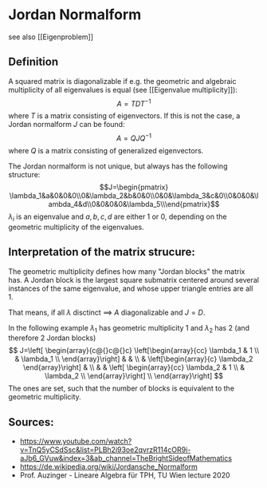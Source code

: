 # Jordan Normalform

see also [[Eigenproblem]]


## Definition
A squared matrix is diagonalizable if e.g. the geometric and algebraic multiplicity of all eigenvalues is equal (see [[Eigenvalue multiplicity]]):
$$A=TDT^{-1}$$
where $T$ is a matrix consisting of eigenvectors.
If this is not the case, a Jordan normalform $J$ can be found:
$$A=QJQ^{-1}$$
where $Q$ is a matrix consisting of generalized eigenvectors.

The Jordan normalform is not unique, but always has the following structure:
$$J=\begin{pmatrix} \lambda_1&a&0&0&0\\0&\lambda_2&b&0&0\\0&0&\lambda_3&c&0\\0&0&0&\lambda_4&d\\0&0&0&0&\lambda_5\\\end{pmatrix}$$
$\lambda_i$ is an eigenvalue and $a,b,c,d$ are either 1 or 0, depending on the geometric multiplicity of the eigenvalues.


## Interpretation of the matrix strucure:

The geometric multiplicity defines how many "Jordan blocks" the matrix has. A Jordan block is the largest square submatrix centered around several instances of the same eigenvalue, and whose upper triangle entries are all 1.

That means, if all $\lambda$ disctinct $\implies$ $A$ diagonalizable and $J=D$.

In the following example $\lambda_1$ has geometric multiplicity 1 and $\lambda_2$ has 2 (and therefore 2 Jordan blocks)
$$
J=\left[ 
\begin{array}{c@{}c@{}c}
 \left[\begin{array}{cc}
         \lambda_1 & 1 \\
         & \lambda_1 \\
  \end{array}\right] &  & \\
   & \left[\begin{array}{c}
                       \lambda_2 
                      \end{array}\right] & \\
 &  & \left[ \begin{array}{cc}
                                   \lambda_2 & 1 \\
                                    & \lambda_2 \\
                                  \end{array}\right] \\
\end{array}\right]
$$
The ones are set, such that the number of blocks is equivalent to the geometric multiplicity.





## Sources:
- https://www.youtube.com/watch?v=TnQ5yCSdSsc&list=PLBh2i93oe2qvrzR114cOR9i-aJb6_GVuw&index=3&ab_channel=TheBrightSideofMathematics
- https://de.wikipedia.org/wiki/Jordansche_Normalform
- Prof. Auzinger - Lineare Algebra für TPH, TU Wien lecture 2020



